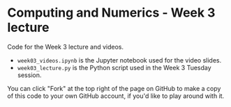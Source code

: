 # Computing and Numerics - Week 3 lecture

Code for the Week 3 lecture and videos.
- `week03_videos.ipynb` is the Jupyter notebook used for the video slides.
- `week03_lecture.py` is the Python script used in the Week 3 Tuesday session.

You can click "Fork" at the top right of the page on GitHub to make a copy of this code to your own GitHub account, if you'd like to play around with it.
